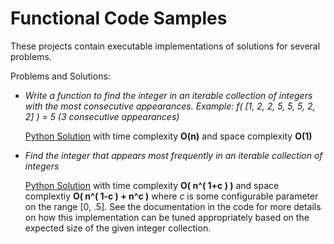 # Functional Code Samples

These projects contain executable implementations of solutions for several problems.

Problems and Solutions:

- *Write a function to find the integer in an iterable collection of integers with the most consecutive appearances.*
    *Example: f( [1, 2, 2, 5, 5, 5, 2, 2] ) = 5 (3 consecutive appearances)* 

    [Python Solution](/functional/cs_problems/python/most_consecutive_item) with time complexity **O(n)** and space complexity **O(1)**




- *Find the integer that appears most frequently in an iterable collection of integers*

    [Python Solution](/functional/cs_problems/python/most_frequent_item) with time complexity **O( n^( 1+c ) )** and space complextiy **O( n^( 1-c ) + n^c )** where *c* is some configurable parameter on the range [0, .5].  See the documentation in the code for more details on how this implementation can be tuned appropriately based on the expected size of the given integer collection.

